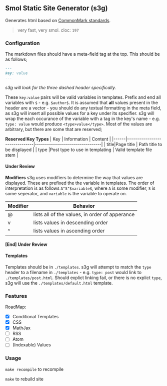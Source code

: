 Smol Static Site Generator (s3g)
----
Generates html based on [CommonMark standards](https://spec.commonmark.org/0.30).

> very fast, very smol. cloc: `197`

### Configuration
The markdown files should have a meta-field tag at the top. This should be as follows;

```md
---
key: value
---
```
*s3g will look for the three dashed header specifically.*

These `key:value` pairs will be valid variables in templates. Prefix and end all variables with `$` - e.g. `$author$`. It is assumed that **all** values present in the header are a vector - you should do any textual formatting in the meta field, as s3g will insert all possible values for a key under its specifier. s3g will wrap the each occurance of the variable with a tag in the key's name - e.g. `type: value` would produce `<type>value</type>`. Most of the values are arbitrary, but there are some that are reserved;

**Reserved Key Types**
| Key  | Information                   | Content                         |
|------|-------------------------------|---------------------------------|
| title|Page title                     | Path title to be displayed      |
| type |Post type to use in templating | Valid template file stem        |

#### Under Review
**Modifiers**
s3g uses modifiers to determine the way that values are displayed. These are prefixed the the variable in templates. The order of interpretation is as follows `A"S"$variable$`, where `A` is some modifier, `S` is some seperator, and `variable` is the variable to operate on.

| Modifier | Behavior                                       |
|----------|------------------------------------------------|
| @        | lists all of the values, in order of apperance |
| v        | lists values in descending order               |
| ^        | lists values in ascending order                |
#### [End] Under Review

#### Templates
Templates should be in `./templates`. s3g will attempt to match the `type` header to a filename in `./templates` - e.g. `type: post` would link to `./templates/post.html`. Should explict linking fail, or there is no explict `type`, s3g will use the `./templates/default.html` template.

### Features
RoadMap:
 - [x] Conditional Templates
 - [x] CSS
 - [x] MathJax
 - [ ] RSS
 - [ ] Atom
 - [ ] (Indexable) Values

### Usage
`make recompile` to recompile

`make` to rebuild site
